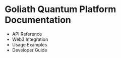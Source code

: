 # Goliath Quantum Platform Documentation

- API Reference
- Web3 Integration
- Usage Examples
- Developer Guide

